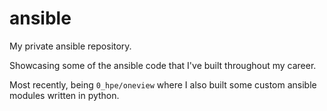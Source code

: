 # ansible

My private ansible repository.

Showcasing some of the ansible code that I've built throughout my career.

Most recently, being `0_hpe/oneview` where I also built some custom ansible modules written in python.
